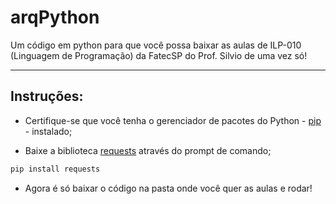 <h1>arqPython</h1>

Um código em python para que você possa baixar as aulas de ILP-010 (Linguagem de Programação) da FatecSP do Prof. Silvio de uma vez só!

----

## Instruções:

- Certifique-se que você tenha o gerenciador de pacotes do Python - [pip](https://pypi.org/project/pip/) - instalado;

- Baixe a biblioteca [requests](https://pypi.org/project/requests/) através do prompt de comando;

~~~python
pip install requests
~~~

- Agora é só baixar o código na pasta onde você quer as aulas e rodar! 


